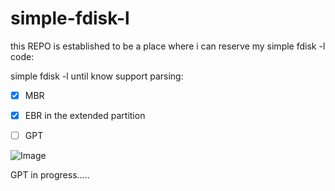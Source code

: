 # simple-fdisk-l

this REPO is established to be a place where i can reserve my simple fdisk -l code:

simple fdisk -l until know support parsing:
- [x] MBR
- [x] EBR in the extended partition
- [ ] GPT

  
![Image](https://i.imgur.com/NrTt0ls.png)

GPT in progress.....
